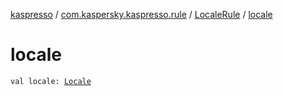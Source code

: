 [kaspresso](../../index.md) / [com.kaspersky.kaspresso.rule](../index.md) / [LocaleRule](index.md) / [locale](./locale.md)

# locale

`val locale: `[`Locale`](https://developer.android.com/reference/java/util/Locale.html)